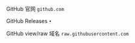 GitHub 官网 ````github.com````

GitHub Releases ````•````

GitHub view/raw 域名 ````raw.githubusercontent.com````
